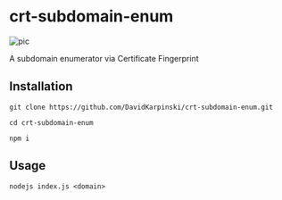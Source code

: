 # crt-subdomain-enum

![pic]('picture.jpg')

A subdomain enumerator via Certificate Fingerprint

## Installation

```shell
git clone https://github.com/DavidKarpinski/crt-subdomain-enum.git

cd crt-subdomain-enum

npm i
```

## Usage

```shell
nodejs index.js <domain>
```
